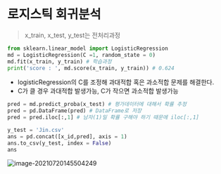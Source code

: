 # 로지스틱 회귀분석

> x_train, x_test, y_test는 전처리과정

```python
from sklearn.linear_model import LogisticRegression
md = LogisticRegression(C =1, random_state = 0)
md.fit(x_train, y_train) # 학습과정
print('score : ', md.score(x_train, y_train)) # 0.624
```

* logisticRegression의 C를 조정해 과대적합 혹은 과소적합 문제를 해결한다.
* C가 클 경우 과대적합 발생가능, C가 작으면 과소적합 발생가능

```python
pred = md.predict_proba(x_test) # 평가데이터에 대해서 확률 추정
pred = pd.DataFrame(pred) # DataFrame로 저장
pred = pred.iloc[:,1] # 남자(1)일 확률 구해야 하기 때문에 iloc[:,1]
```

```python
y_test = 'Jin.csv'
ans = pd.concat([x_id,pred], axis = 1)
ans.to_csv(y_test, index = False)
ans
```

![image-20210720145504249](C:\Users\jinsa\Documents\TIL\BigData_certificate\image\image-20210720145504249.png)